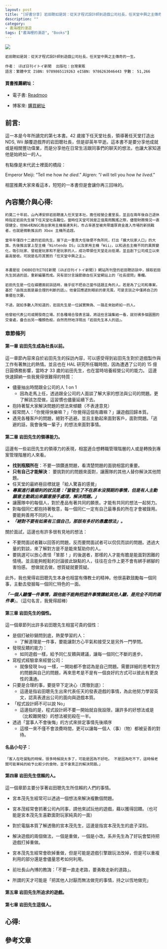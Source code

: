 ```yaml
---
layout: post
title: "[好書分享] 岩田聰如是說：從天才程式設計師到遊戲公司社長，任天堂中興之主傳奇的一生"
description: ""
category: 
- 書海裡的漫遊
tags: ["書海裡的漫遊", "Books"]
---
```


<div><a href="http://moo.im/a/hmpBCJ" title="岩田聰如是說"><img src="https://cdn.readmoo.com/cover/8g/fg66l38_210x315.jpg?v=0"></a></div>

```
岩田聰如是說：從天才程式設計師到遊戲公司社長，任天堂中興之主傳奇的一生。

作者： ほぼ日刊イトイ新聞  出版社：台灣東販 
語言：繁體中文 ISBN: 9789865119263 eISBN: 9786263046443 字數： 51,266
```

#### 買書推薦網址：

- 電子書: [Readmoo](http://moo.im/a/hmpBCJ)

- 博客來: [購買網址](https://www.books.com.tw/exep/assp.php/kkdailin/products/0010889781?sloc=main&utm_source=kkdailin&utm_medium=ap-books&utm_content=recommend&utm_campaign=ap-202106)


## 前言:

這一本是今年所讀完的第七本書。42 歲接下任天堂社長，領導著任天堂打造出 NDS, Wii 顛覆遊戲界的岩田聰社長，但是卻英年早逝。這本書不是要分享他成就或是相關豐功偉業，而是分享他在日常生活跟同事們的聊天的想法，也讓大家知道他是始終如一的人。

有點像是末代武士裡面的橋段：

Emperor Meiji: “Tell me how *he died*.” Algren: “*I* will tell you how *he lived*.”

相當推薦大家來看這本，短短的一本書但是會讓你再三回味的。




## 內容簡介與心得:

```
約莫二十年前，山內溥安排岩田聰進入任天堂本社，擔任經營企畫室長，並且在兩年後自己退休時指定岩田先生接下任天堂社長職位。當時任天堂可說是正值風雨飄搖之際，儘管財務情況一直很健全，但N64和NGC兩台家用主機接連失利，市占率甚至被夾帶雄厚資金進入市場的新挑戰者，也就是微軟推出的 Xbox 主機所追趕。
 
當年年僅四十二歲的岩田先生，接下此一重責大任後便不負所托，打出「擴大玩家人口」的大旗，先後推出掌上型主機「Nintendo DS」以及家用主機「Wii」，以和過去主機不同的異質變化，吸引玩家、曾經是玩家和不是玩家的人，成功帶領任天堂走出低潮，並且創下公司成立以來最高營收。可說是名符其實的「任天堂中興之主」。

 
本書是從《HOBO日刊ITOI新聞（ほぼ日刊イトイ新聞）》網站所刊登的岩田聰訪談中，擷取岩田先生說過的話，重新編纂而成。另有部分言論節錄自任天堂網站上的「社長提問」專欄。
 
岩田先生是一位在媒體面前談話時，幾乎從不把自己當作話題主角的人。若是為了公司和專案，基於「由我出面是最合理的判斷的話」，他會回應遞到眼前的麥克風，可是言談之中僅將自己的事擺在次要。
 
不過，就如多數人所知道的，岩田先生是一位誠實無偽、一路走來始終如一的人。
 
他曾經代表公司或開發商立場，於各種場合發表言論，將這些言論集結一看，就彷彿多個圓圈的交會處，疊合出另一種顏色般，自然而然地浮現出「岩田先生本人的話」。
```

### 章節條列

#### 第一章 岩田先生成為社長以前。

這一章節內容來自於岩田先生的採訪內容，可以感受得到岩田先生對於遊戲製作與工作有著無比的熱情。並且也在 HAL 研究所任職時間，因為遭遇了公司的 15 億日圓債務影響，當時才 33 歲的岩田先生，也在當時培養經營公司的能力。 這邊快速歸納一些我覺得很難得的特質：

- 儘量抽出時間跟全公司的人 1 on 1
  - 因為走馬上任，透過跟全公司的人面談了解大家的想法與公司的問題。更了解該怎麼做，這習慣也儘量延續下去。
- 抱持著幫大家解決問題的想法來傾聽（不表達意見）
- 經常問人：「你覺得快樂嘛？」「你覺得這個有趣嘛？」讓遊戲回歸本質。
- 遇見各種客戶的問題，絕對不逃避。並且主動起來面對客戶，面對問題。「逃避的話，我會後悔一輩子」的想法來面對事情。

#### 第二章 岩田先生的領導能力。

這邊有一些岩田先生的領導力的表現，相當適合想轉職管理階層的人或是轉換到專案管理階層的人來看。

- **找到瓶頸所在**：不要一頭鑽進問題，看清楚問題的面貌相當的重要。
- **只有自己才能解決**： 要挑對的的問題來面對，讓團隊的其他人替你解決其他問題。
- 任天堂的最終極目標就是「給人驚喜的感覺」
- ***專案進行最順利的狀況是：「當發生了不在原本沒預期的事情，但是有人主動願意主動跳出來願意接手處理，解決問題。」***
- 讓團隊中的每個人，對於產品有著共同的願景。才能有共同的想法一起努力。
- 對每個同仁都抱持著敬意，每一個同仁一定有自己最專長的所在才會被錄用。 要能夠善用不同的人。 
- ***「絕對不要有如果有三個自己，那該有多好的愚蠢想法」。***

關於面試，這邊也有許多很有見地的想法：

- 不要問面試者難以回答的問題，反而要問面試者可以侃侃而談的問題。透過大量的對談，來了解對方是不是能來幫助你的人。
- 要挑選可以放心責怪「笨那！」的後選者，那樣的人才能有膽是能面對困難的情境。並且能夠輕鬆的討論彼此缺點的人，往往在合作上更不會有綁手綁腳的害怕感。 想做就去做，想質疑就要質疑。

此外，我也覺得岩田聰先生本身也相當有傳教士的精神。他很喜歡鼓勵每一個同事，主動去發掘每一個同仁特色的一面。

***「一個人聽懂一件事情，跟他能不能夠把這件事情講給其他人聽，是完全不同的兩件事***」。（這句名言，我覺得超棒）



#### 第三章 岩田先生的個性。

這一個章節列出許多岩田聰先生相當可貴的個性：

- 是個打破砂鍋問到底，熱愛學習的人：
  - 了解道理是一件事，要能讓對方心平氣和接受又是另外一門學問。
- 發現反饋的能力：
  - 如同遊戲一樣，給予同仁反饋與建議，讓每一個同仁不斷的進步。
- 寫程式經驗拿來經營公司：
  - 就像發現 bug 一樣，一開始都不會認為是自己問題。需要詳細的思考對方的問題與自己的問題，再來思考是不是有一個良好的方式可以彼此有更良性的溝通。
- 只要是合理的事，要提早下定決心（貫徹到底）：
  - 這邊是指岩田聰先生出來代表任天的發表遊戲的事情，為此他努力學習英文，認真表達出公司的面向與遊戲本質。
- 「程式設計師不可以說 No」
  - 這邊指的是，程式設計師不要一開始就自我設限，讓許多的好想法或是（比較難開發）的想法被扼殺在一半。
- 透過「當事人不會後悔」的方式來排定事情先後順序
  - 這樣一來不僅不會浪費時間，更可以讓每一個人（事）（物）都被妥善的對待。

#### 名品小句子：

```
「客人在吃餐點的時候，很多時候說太多了，可能是因為不好吃。 不是因為吃不下，這時候老闆可能單純的給予比較少的食物，並不會真正的解決問題。」
```

#### 第四章 岩田先生信賴的人。

這一個章節主要分享著岩田聰先生所信賴的人們的事情。

- 宮本茂先生經常可以透過一個想法來解決複數個問題。

- 宮本茂經常會抓著公司內同事，請他來試玩他的遊戲，藉以獲得回饋。（也可能是宮本茂先生喜歡面對玩家純真的一面）

- 對於電腦本質了解透徹的宮本茂先生，這邊是指宮本茂先生的底子深刻。

- 解決遊戲的兩個做法，一個是重做，一個是小改。系井先生為了好玩會堅持把遊戲打掉重做。

- 宮本茂先生經常會砍掉重做，但是可能是遊戲引擎跟玩法改掉，但是可以重複利用的部分還是會儘量思考如何利用。

- 前社長山內博的教誨：「不要一直走老路，要勇敢走新的道路」。

- 所謂的天才可能是「把其他人討厭而無法做完的事情，持之以恆地做完」

  

#### 第五章 岩田先生所追求的遊戲。

#### 第七章 岩田先生這個人。



## 心得:



## 參考文章



